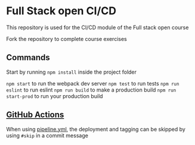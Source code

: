 # Full Stack open CI/CD

This repository is used for the CI/CD module of the Full stack open course

Fork the repository to complete course exercises

## Commands

Start by running `npm install` inside the project folder

`npm start` to run the webpack dev server
`npm test` to run tests
`npm run eslint` to run eslint
`npm run build` to make a production build
`npm run start-prod` to run your production build

## [GitHub Actions](https://github.com/apndx/full-stack-open-pokedex/actions)

When using [pipeline.yml](https://github.com/apndx/full-stack-open-pokedex/blob/master/.github/workflows/pipeline.yml), the deployment and tagging can be skipped by using `#skip` in a commit message
